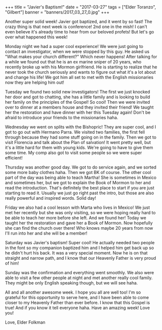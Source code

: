 +++
title = "Javier's Baptism!"
date = "2017-03-27"
tags = ["Elder Toranzo", "Gilbert"]
banner = "banners/2017_03_27_0.jpg"
+++

Another super solid week! Javier got baptized, and it went by so fast!
The crazy thing is that next week is conference! 2nd one in the mish!
I can't even believe it's already time to hear from our beloved
profets! But let's go over what happened this week!

Monday night we had a super cool experience! We were just going to
contact an investigator, when we were stopped by this guy. He asked us
"What makes your church different?" Which never happens! After talking
for a while we found out that he is an ex marine sniper of 20 years,
who recently broke up with his Mormon girlfriend. He is starting to
realize that he never took the church seriously and wants to figure
out what it's a lot about and change his life! We got him all set to
met with the English missionaries now they are helping him out!

Tuesday we found two solid new investigators! The first we just
knocked her door and got to chatting, she has a little family and is
looking to build her family on the principles of the Gospel! So cool!
Then we were invited over to dinner at a members house and they
invited their friend! We taught her the restoration and have dinner
with her this Tuesday again! Don't be afraid to introduce your friends
to the missionaries haha.

Wednesday we went on splits with the Bishopric! They are super cool,
and I got to go out with Hermano Parra. We visited two families, the
first fell through because they had some stuff going on in the family.
Then we got to visit Florencia and talk about the Plan of salvation!
It went pretty well, but it's a little hard for them with young kids.
We're going to have to give them some time. My comp also got to visit
some people so we were super efficient!

Thursday was another good day. We got to do service again, and we
sorted some more baby clothes haha. Then we got BK of course. The
other cool part of the day was being able to teach Martha! She is
sometimes in Mexico and sometimes her, but we got to explain the Book
of Mormon to her and read the introduction. That's definitely the best
place to start if you are just starting to read it. Usually we just go
right past the intro, but those are also really powerful and inspired
words. Solid day!

Friday we also had a cool lesson with Marta who lives in Mexico! We
just met her recently but she was only visiting, so we were hoping
really hard to be able to teach her more before she left. And we found
her! Today we taught her the restoration and gave her a Book of
Mormon. Now hopefully she can find the church over there! Who knows
maybe 20 years from now I'll run into her and she will be a member!

Saturday was Javier's baptism! Super cool! He actually needed two
people in the font so my companion baptized him and I helped him get
back up so he didn't hurt his back. It was a very special moment. Now
he is on that straight and narrow path, and I know that our Heavenly
Father is very proud of him!

Sunday was the confirmation and everything went smoothly. We also were
able to visit a few other people at night and met another really cool
family. They might be only English speaking though, but we will see
haha.

All and all another awesome week. I hope you all are well too! I'm so
grateful for this opportunity to serve here, and I have been able to
come closer to my Heavenly Father than ever before. I know that this
Gospel is true! And if you know it tell everyone haha. Have an amazing
week! Love you!

Love,
Elder Folkman